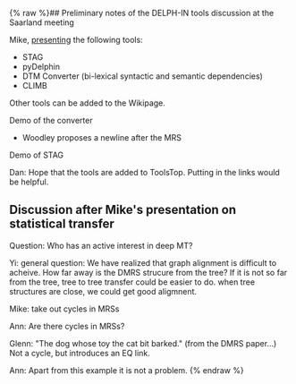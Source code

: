 {% raw %}## Preliminary notes of the DELPH-IN tools discussion at the Saarland meeting

Mike, [presenting](http://www.delph-in.net/2013/tools.pdf) the following
tools:

- STAG
- pyDelphin
- DTM Converter (bi-lexical syntactic and semantic dependencies)
- CLIMB

Other tools can be added to the Wikipage.

Demo of the converter

- Woodley proposes a newline after the MRS

Demo of STAG

Dan: Hope that the tools are added to ToolsTop. Putting in
the links would be helpful.

## Discussion after Mike's presentation on statistical transfer

Question: Who has an active interest in deep MT?

Yi: general question: We have realized that graph alignment is difficult
to acheive. How far away is the DMRS strucure from the tree? If it is
not so far from the tree, tree to tree transfer could be easier to do.
when tree structures are close, we could get good aligmnent.

Mike: take out cycles in MRSs

Ann: Are there cycles in MRSs?

Glenn: "The dog whose toy the cat bit barked." (from the DMRS paper...)
Not a cycle, but introduces an EQ link.

Ann: Apart from this example it is not a problem.
<update date omitted for speed>{% endraw %}